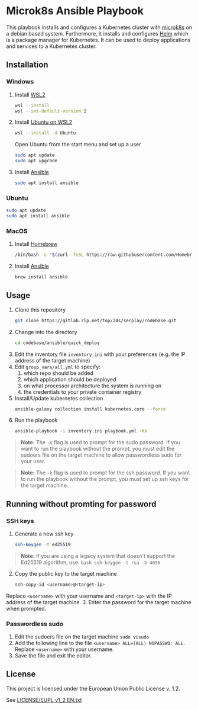 # Microk8s Ansible Playbook

This playbook installs and configures a Kubernetes cluster with [microk8s](https://microk8s.io/) on a debian based system. Furthermore, it installs and configures [Helm](https://helm.sh/) which is a package manager for Kubernetes. It can be used to deploy applications and services to a Kubernetes cluster.

## Installation

### Windows

1. Install [WSL2](https://docs.microsoft.com/en-us/windows/wsl/install-win10)
    ```bash
    wsl --install
    wsl --set-default-version 2
    ```
   
2. Install [Ubuntu on WSL2](https://apps.microsoft.com/detail/9pdxgncfsczv?hl=en-us&gl=US)
    ```bash
    wsl --install -d Ubuntu
    ```
    Open Ubuntu from the start menu and set up a user
    ```bash
    sudo apt update
    sudo apt upgrade
    ```

3. Install [Ansible](https://docs.ansible.com/ansible/latest/installation_guide/intro_installation.html#installing-ansible-on-ubuntu)
    ```bash
    sudo apt install ansible
    ```

### Ubuntu

```bash
sudo apt update
sudo apt install ansible
```

### MacOS

1. Install [Homebrew](https://brew.sh/)

    ```bash
    /bin/bash -c "$(curl -fsSL https://raw.githubusercontent.com/Homebrew/install/HEAD/install.sh)"
    ```

2. Install [Ansible](https://docs.ansible.com/ansible/latest/installation_guide/intro_installation.html#installing-ansible-on-macos)

    ```bash
    brew install ansible
    ```

## Usage

1. Clone this repository
    ```bash
    git clone https://gitlab.rlp.net/top/24s/secplay/codebase.git
    ```
2. Change into the directory
    ```bash
    cd codebase/ansible/quick_deploy
    ```
3. Edit the inventory file `inventory.ini` with your preferences (e.g. the IP address of the target machine)
4. Edit `group_vars/all.yml` to specify:
    1. which repo should be added
    2. which application should be deployed
    3. on what processor architecture the system is running on
    4. the credentials to your private container registry
5. Install/Update kubernetes collection
    ```bash
    ansible-galaxy collection install kubernetes.core --force
    ```
6. Run the playbook
    ```bash
    ansible-playbook -i inventory.ini playbook.yml -Kk
    ```

> **Note:** The `-K` flag is used to prompt for the sudo password. If you want to run the playbook without the prompt, you must edit the sudoers file on the target machine to allow passwordless sudo for your user.

> **Note:** The `-k` flag is used to prompt for the ssh password. If you want to run the playbook without the prompt, you must set up ssh keys for the target machine.

## Running without promting for password

### SSH keys

1. Generate a new ssh key
    ```bash
    ssh-keygen -t ed25519
    ```
> **Note:** If you are using a legacy system that doesn't support the Ed25519 algorithm, use:
    ```bash
    ssh-keygen -t rsa -b 4096
    ```

2. Copy the public key to the target machine
    ```bash
    ssh-copy-id <username>@<target-ip>
    ```
Replace `<username>` with your username and `<target-ip>` with the IP address of the target machine.
3. Enter the password for the target machine when prompted.

### Passwordless sudo

1. Edit the sudoers file on the target machine `sudo visudo`
2. Add the following line to the file `<username> ALL=(ALL) NOPASSWD: ALL`. Replace `<username>` with your username.
3. Save the file and exit the editor.

## License

This project is licensed under the European Union Public License v. 1.2.

See [LICENSE/EUPL v1_2 EN.txt](https://gitlab.rlp.net/top/24s/secplay/codebase/-/blob/43c8be19f6db45cee733edb694ba311fff694993/LICENSE/EUPL%20v1_2%20EN.txt)
